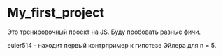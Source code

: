# My_first_project
Это тренировочный проект на JS. Буду пробовать разные фичи.

euler514 - находит первый контрпример к гипотезе Эйлера для n = 5.
